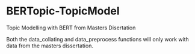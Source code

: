 # BERTopic-TopicModel
Topic Modelling with BERT from Masters Disertation

Both the data_collating and data_preprocess functions will only work with data from the masters dissertation.
